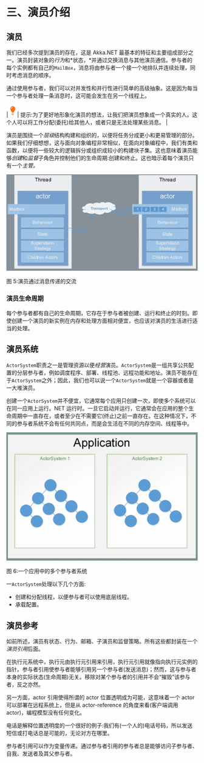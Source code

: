 # 三、演员介绍

## 演员

我们已经多次提到演员的存在，这是 Akka.NET 最基本的特征和主要组成部分之一。演员封装对象的*行为*和*状态，*并通过交换消息与其他演员通信。参与者的每个实例都有自己的`MailBox`，消息将由参与者一个接一个地排队并连续处理，同时考虑消息的顺序。

通过使用参与者，我们可以对并发性和并行性进行简单的高级抽象。这是因为每当一个参与者处理一条消息时，这可能会发生在另一个线程上。

| ![](img/tip.png) | 提示:为了更好地形象化演员的想法，让我们把演员想象成一个真实的人。这个人可以将工作分配(委托)给其他人，或者只是无法处理某些消息。 |

演员是围绕一个*层级*结构构建和组织的，以便将任务分成更小和更易管理的部分。如果我们仔细想想，这与面向对象编程非常相似，在面向对象编程中，我们有类和函数，以便将一些较大的逻辑拆分或组织成较小的构建块子集。这也意味着演员能够*创建*和*监督*子角色并控制他们的生命周期:创建和终止。这也暗示着每个演员只有一个*主管。*

![](img/image009.png)

图 5:演员通过消息传递的交流

### 演员生命周期

每个参与者都有自己的生命周期，它存在于参与者被创建、运行和终止的时刻。即使创建一个演员的新实例在内存和处理方面相对便宜，也应该对演员的生活进行适当的处理。

## 演员系统

`ActorSystem`职责之一是管理资源以便*经营*演员。`ActorSystem`是一组共享公共配置的分层参与者，例如调度程序、部署、线程池、远程功能和地址。演员不能存在于`ActorSystem`之外；因此，我们也可以说一个`ActorSystem`就是一个容器或者是一大堆演员。

创建一个`ActorSystem`并不便宜，它通常每个应用只创建一次，即使多个系统可以在同一应用上运行。NET 运行时。一旦它启动并运行，它通常会在应用的整个生命周期中一直存在，或者至少在不需要它(终止)之前一直存在。在这种情况下，不同的参与者系统不会有任何共同点，而是会生活在不同的内存空间、线程等中。

![](img/image010.png)

图 6:一个应用中的多个参与者系统

一`ActorSystem`处理以下几个方面:

*   创建和分配线程，以便参与者可以使用底层线程。
*   承载配置。

## 演员参考

如前所述，演员有状态、行为、邮箱、子演员和监督策略。所有这些都封装在一个*演员引用*后面。

在执行元系统中，执行元由执行元引用来引用，执行元引用就像指向执行元实例的指针。参与者引用使参与者能够引用另一个参与者(发送消息)；然而，这与参与者本身的实际状态(生命周期)无关。移除对某个参与者的引用并不会“摧毁”该参与者，反之亦然。

另一方面，actor 引用使得所谓的 actor 位置透明成为可能，这意味着一个 actor 可以部署在远程系统上，但是从 actor-reference 的角度来看(客户端调用 actor)，编程模型没有任何变化。

电话是解释位置透明度的一个很好的例子:我们有(一个人的)电话号码，所以发送短信或打电话总是可能的，无论对方在哪里。

参与者引用可以作为变量传递。通过参与者引用的参与者总是能够访问子参与者、自我、发送者及其父参与者。